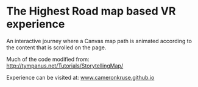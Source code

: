 # The Highest Road map based VR experience

An interactive journey where a Canvas map path is animated according to the content that is scrolled on the page.

Much of the code modified from: http://tympanus.net/Tutorials/StorytellingMap/

Experience can be visited at: www.cameronkruse.github.io





